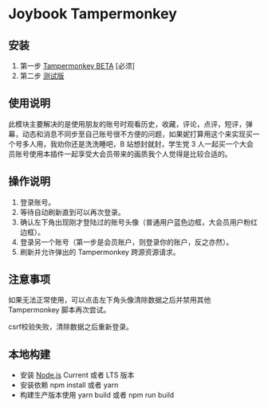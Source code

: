 # Joybook Tampermonkey

## 安装
1. 第一步 [Tampermonkey BETA](https://chrome.google.com/webstore/detail/tampermonkey-beta/gcalenpjmijncebpfijmoaglllgpjagf) [必须]
2. 第二步 [测试版](https://github.com/PC6live/joybook-tampermonkey/raw/master/dist/joybook.user.js)

## 使用说明

此模块主要解决的是使用朋友的账号时观看历史，收藏，评论，点评，短评，弹幕，动态和消息不同步至自己账号很不方便的问题，如果妮打算用这个来实现买一个号多人用，我劝你还是洗洗睡吧，B 站想封就封，学生党 3 人一起买一个大会员账号使用本插件一起享受大会员带来的画质我个人觉得是比较合适的。

## 操作说明

1. 登录账号。
2. 等待自动刷新直到可以再次登录。
3. 确认左下角出现刚才登陆过的账号头像（普通用户蓝色边框，大会员用户粉红边框）。
4. 登录另一个账号（第一步是会员账户，则登录你的账户，反之亦然）。
5. 刷新并允许弹出的 Tampermonkey 跨源资源请求。

## 注意事项

如果无法正常使用，可以点击左下角头像清除数据之后并禁用其他 Tampermonkey 脚本再次尝试。

csrf校验失败，清除数据之后重新登录。

## 本地构建

- 安装 [Node.js](https://nodejs.org) Current 或者 LTS 版本
- 安装依赖 npm install 或者 yarn
- 构建生产版本使用 yarn build 或者 npm run build
